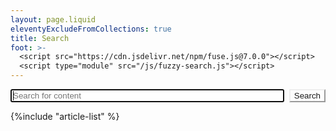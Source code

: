 ```yaml
---
layout: page.liquid
eleventyExcludeFromCollections: true
title: Search
foot: >-
  <script src="https://cdn.jsdelivr.net/npm/fuse.js@7.0.0"></script>
  <script type="module" src="/js/fuzzy-search.js"></script>
---
```


<fuzzy-search>
<form>
    <input
        aria-label="Search for content"
        autofocus
        name="q"
        placeholder="Search for content"
        type="search"
    >
    <button>Search</button>
</form>

<datalist id="collections-all">

{% for item in collections.all | remove_flagged_in_prod %}
{%- if item.data.title -%}

<option
    data-datetime="{{item.data.date}}"
    data-description="{{item.data.description | escape}}"
    data-readable-date="{{item.data.date | readable_date}}"
    data-title="{{ item | render_title | escape }}"
    data-tags="{{item.data.tags | join: ","}}"
    value="{{item.url}}"
></option>
{%- endif -%}
{% endfor %}

</datalist>

<output></output>
{%include "article-list" %}

<!-- sync: article-list-item.liquid -->
<template>
<li class="article-list-item">
    <a href="%URL%">%TITLE%</a><time datetime="%DATETIME%">%READABLE_DATE%</time>
</li>
</template>
<!-- endsync -->

</fuzzy-search>

<style>
    fuzzy-search form {
        display: flex;
        gap: 0.5rem;
    }
    fuzzy-search form input {
        flex: 1;
    }
    fuzzy-search form button {
        background-color: var(--accent-color);
        border-color: var(--accent-color);
        color: var(--bg-color);
    }
    fuzzy-search output {
        margin-block-start: 1rem;
    }
</style>

